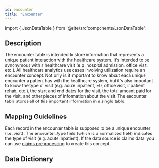 ```yaml
---
id: encounter
title: "Encounter"
---
```


import { JsonDataTable } from '@site/src/components/JsonDataTable';

## Description
The encounter table is intended to store information that represents a unique patient interaction with the healthcare system.  It's intended to be synonymous with a healthcare visit (e.g. hospital admission, office visit, etc.).  All healthcare analytics use cases involving utilization require an encounter concept.  Not only is it important to know about each unique encounter a patient has with the healthcare system, but it's also important to know the type of visit (e.g. acute inpatient, ED, office visit, inpatient rehab, etc.), the start and end dates for the visit, the total amount paid for the visit, and other pieces of information about the visit.  The encounter table stores all of this important information in a single table.

## Mapping Guidelines
Each record in the encounter table is supposed to be a unique encounter (i.e. visit).  The encounter_type field (which is a normalized field) indicates the type of visit (e.g. acute inpatient).  If the data source is claims data, you can use [claims preprocessing](https://github.com/tuva-health/claims_preprocessing_snowflake) to create this concept.

## Data Dictionary

<JsonDataTable jsonPath="nodes.model\.claims_preprocessing\.claims_preprocessing__encounter.columns" />

[//]: # (| Column Name | Data Type | Terminology | Description |)

[//]: # (|---|:---:|:---:|---|)

[//]: # (| encounter_id | varchar | no | Unique ID for each visit |)

[//]: # (| patient_id | varchar | no | Unique ID for the patient |)

[//]: # (| encounter_type | varchar | [yes]&#40;https://github.com/tuva-health/terminology/blob/main/terminology/encounter_type.csv&#41; | Type of encounter &#40;e.g. acute inpatient, outpatient, emergency department, office visit, etc.&#41; |)

[//]: # (| encounter_start_date | date |	no | Start date for the encounter |)

[//]: # (| encounter_end_date | date | no | End date for the encounter |)

[//]: # (| admit_source_code	| varchar |	[yes]&#40;https://github.com/tuva-health/terminology/blob/main/terminology/admit_source.csv&#41; | Indicates the point of origin for the patient prior to admission &#40;e.g. Non-Health Care, Emergency Room, Transfer&#41; |)

[//]: # (| admit_source_description | varchar | [yes]&#40;https://github.com/tuva-health/terminology/blob/main/terminology/admit_source.csv&#41; | Indicates the point of origin for the patient prior to admission &#40;e.g. Non-Health Care, Emergency Room, Transfer&#41; |)

[//]: # (| admit_type_code | varchar | [yes]&#40;https://github.com/tuva-health/terminology/blob/main/terminology/admit_type.csv&#41; | Indicates the type of admission &#40;e.g. elective, urgent, emergency, newborn, etc.&#41; |)

[//]: # (| admit_type_description | varchar | [yes]&#40;https://github.com/tuva-health/terminology/blob/main/terminology/admit_type.csv&#41; | Indicates the type of admission &#40;e.g. elective, urgent, emergency, newborn, etc.&#41; |)

[//]: # (| discharge_disposition_code | varchar | [yes]&#40;https://github.com/tuva-health/terminology/blob/main/terminology/discharge_disposition.csv&#41; | Indicates the type of setting the patient was discharged to &#40;e.g. Home, SNF, Home Health&#41; |)

[//]: # (discharge_disposition_description | varchar | [yes]&#40;https://github.com/tuva-health/terminology/blob/main/terminology/discharge_disposition.csv&#41; | Indicates the type of setting the patient was discharged to &#40;e.g. Home, SNF, Home Health&#41; |)

[//]: # (| physician_npi | varchar |	yes | The attending provider NPI associated with the encounter |)

[//]: # (| location | varchar | no | The discharge location name &#40;e.g. facility name&#41; |)

[//]: # (| facility_npi | varchar | no | The discharge location NPI &#40;e.g. facility NPI&#41; |)

[//]: # (| ms_drg | varchar | [yes]&#40;https://github.com/tuva-health/terminology/blob/main/terminology/ms_drg.csv&#41; | The MS-DRG billed on the encounter |)

[//]: # (| paid_amount | float |	no | The total paid amount &#40;claims cost&#41; for the encounter |)

[//]: # (| charge_amount | float | no | The total amount charged by the provider for the encounter |)

[//]: # (| data_source |	varchar | no | Indicates the name of the source dataset &#40;e.g. Medicare Claims&#41; |)

[//]: # ()

